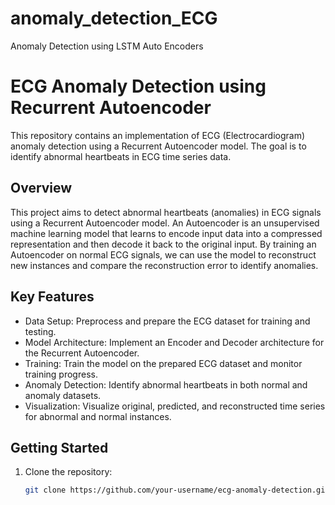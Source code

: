 # anomaly_detection_ECG
Anomaly Detection using LSTM Auto Encoders

# ECG Anomaly Detection using Recurrent Autoencoder

This repository contains an implementation of ECG (Electrocardiogram) anomaly detection using a Recurrent Autoencoder model. The goal is to identify abnormal heartbeats in ECG time series data.

## Overview

This project aims to detect abnormal heartbeats (anomalies) in ECG signals using a Recurrent Autoencoder model. An Autoencoder is an unsupervised machine learning model that learns to encode input data into a compressed representation and then decode it back to the original input. By training an Autoencoder on normal ECG signals, we can use the model to reconstruct new instances and compare the reconstruction error to identify anomalies.

## Key Features

- Data Setup: Preprocess and prepare the ECG dataset for training and testing.
- Model Architecture: Implement an Encoder and Decoder architecture for the Recurrent Autoencoder.
- Training: Train the model on the prepared ECG dataset and monitor training progress.
- Anomaly Detection: Identify abnormal heartbeats in both normal and anomaly datasets.
- Visualization: Visualize original, predicted, and reconstructed time series for abnormal and normal instances.

## Getting Started

1. Clone the repository:
   ```bash
   git clone https://github.com/your-username/ecg-anomaly-detection.git

